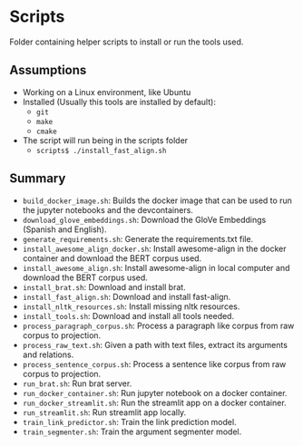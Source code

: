 # Scripts

Folder containing helper scripts to install or run the tools used.

## Assumptions

- Working on a Linux environment, like Ubuntu
- Installed (Usually this tools are installed by default):
  - `git`
  - `make`
  - `cmake`
- The script will run being in the scripts folder
  - `scripts$ ./install_fast_align.sh`

## Summary

- `build_docker_image.sh`: Builds the docker image that can be used to run the jupyter notebooks and the devcontainers.
- `download_glove_embeddings.sh`: Download the GloVe Embeddings (Spanish and English).
- `generate_requirements.sh`: Generate the requirements.txt file.
- `install_awesome_align_docker.sh`: Install awesome-align in the docker container and download the BERT corpus used.
- `install_awesome_align.sh`: Install awesome-align in local computer and download the BERT corpus used.
- `install_brat.sh`: Download and install brat.
- `install_fast_align.sh`: Download and install fast-align.
- `install_nltk_resources.sh`: Install missing nltk resources.
- `install_tools.sh`: Download and install all tools needed.
- `process_paragraph_corpus.sh`: Process a paragraph like corpus from raw corpus to projection.
- `process_raw_text.sh`: Given a path with text files, extract its arguments and relations.
- `process_sentence_corpus.sh`: Process a sentence like corpus from raw corpus to projection.
- `run_brat.sh`: Run brat server.
- `run_docker_container.sh`: Run jupyter notebook on a docker container.
- `run_docker_streamlit.sh`: Run the streamlit app on a docker container.
- `run_streamlit.sh`: Run streamlit app locally.
- `train_link_predictor.sh`: Train the link prediction model.
- `train_segmenter.sh`: Train the argument segmenter model.
